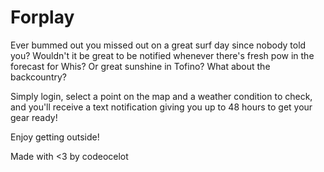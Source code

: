 # Forplay

Ever bummed out you missed out on a great surf day since nobody told you?  Wouldn't it be great to be notified whenever there's fresh pow in the forecast for Whis?  Or great sunshine in Tofino?  What about the backcountry?  

Simply login, select a point on the map and a weather condition to check, and you'll receive a text notification giving you up to 48 hours to get your gear ready!  

Enjoy getting outside! 

Made with <3 by codeocelot
